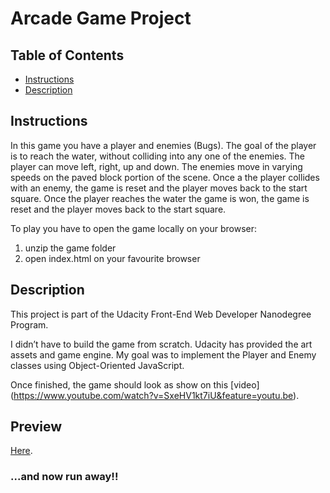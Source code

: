 # Arcade Game Project

## Table of Contents

* [Instructions](#instructions)
* [Description](#description)

## Instructions

In this game you have a player and enemies (Bugs). The goal of the player is to reach the water, without colliding into any one of the enemies. The player can move left, right, up and down. The enemies move in varying speeds on the paved block portion of the scene. Once a the player collides with an enemy, the game is reset and the player moves back to the start square. Once the player reaches the water the game is won, the game is reset and the player moves back to the start square.

To play you have to open the game locally on your browser:
1. unzip the game folder
2. open index.html on your favourite browser

## Description

This project is part of the Udacity Front-End Web Developer Nanodegree Program.

I didn’t have to build the game from scratch. Udacity has provided the art assets and game engine. My goal was to implement the Player and Enemy classes using Object-Oriented JavaScript.

Once finished, the game should look as show on this [video] (https://www.youtube.com/watch?v=SxeHV1kt7iU&feature=youtu.be). 

## Preview
[Here](https://htmlpreview.github.io/?https://github.com/ChiaraTorta/arcade-game-fend-project/blob/master/index.html).

### ...and now run away!! ###
